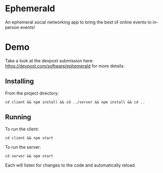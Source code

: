 # Ephemerald

An ephemeral social networking app to bring the best of online events to in-person events!

# Demo
Take a look at the devpost submission here: https://devpost.com/software/ephemerald for more details.

## Installing

From the project directory:

```
cd client && npm install && cd ../server && npm install && cd ..
```

## Running

To run the client:

```
cd client && npm start
```

To run the server:

```
cd server && npm start
```

Each will listen for changes to the code and automatically reload.
